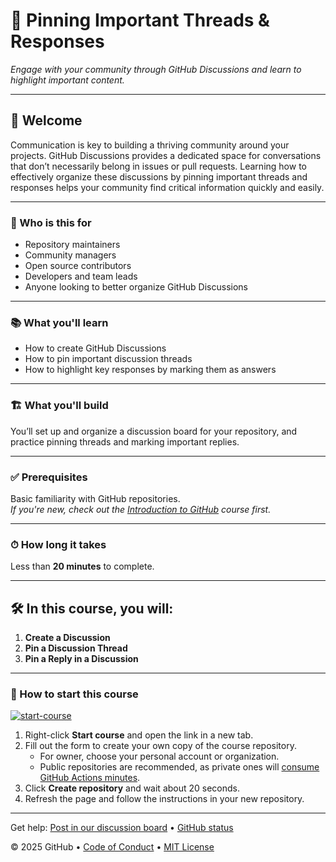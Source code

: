 # 📌 Pinning Important Threads & Responses

_Engage with your community through GitHub Discussions and learn to highlight important content._

---

## 🧭 Welcome

Communication is key to building a thriving community around your projects. GitHub Discussions provides a dedicated space for conversations that don’t necessarily belong in issues or pull requests. Learning how to effectively organize these discussions by pinning important threads and responses helps your community find critical information quickly and easily.

---

### 👥 Who is this for
- Repository maintainers  
- Community managers  
- Open source contributors  
- Developers and team leads  
- Anyone looking to better organize GitHub Discussions

---

### 📚 What you'll learn
- How to create GitHub Discussions  
- How to pin important discussion threads  
- How to highlight key responses by marking them as answers

---

### 🏗 What you'll build
You’ll set up and organize a discussion board for your repository, and practice pinning threads and marking important replies.

---

### ✅ Prerequisites
Basic familiarity with GitHub repositories.  
*If you're new, check out the [Introduction to GitHub](https://skills.github.com/) course first.*

---

### ⏱ How long it takes
Less than **20 minutes** to complete.

---

## 🛠 In this course, you will:
1. **Create a Discussion**  
2. **Pin a Discussion Thread**  
3. **Pin a Reply in a Discussion**

---

### 🚀 How to start this course

[![start-course](https://user-images.githubusercontent.com/1221423/235727646-4a590299-ffe5-480d-8cd5-8194ea184546.svg)](https://github.com/new?template_owner=bryceshen1&template_name=base&owner=%40me&name=bryceshen1-base&description=My+clone+repository&visibility=public)

1. Right-click **Start course** and open the link in a new tab.
2. Fill out the form to create your own copy of the course repository.
   - For owner, choose your personal account or organization.
   - Public repositories are recommended, as private ones will [consume GitHub Actions minutes](https://docs.github.com/en/billing/managing-billing-for-github-actions/about-billing-for-github-actions).
3. Click **Create repository** and wait about 20 seconds.
4. Refresh the page and follow the instructions in your new repository.

<footer>

<!--
  <<< Author notes: Footer >>>
  Add a link to get support, GitHub status page, code of conduct, license link.
-->

---

Get help: [Post in our discussion board](https://github.com/orgs/skills/discussions/categories/review-pull-requests) &bull; [GitHub status](https://www.githubstatus.com/)

&copy; 2025 GitHub &bull; [Code of Conduct](https://www.contributor-covenant.org/version/2/1/code_of_conduct/code_of_conduct.md) &bull; [MIT License](https://gh.io/mit)

</footer>

